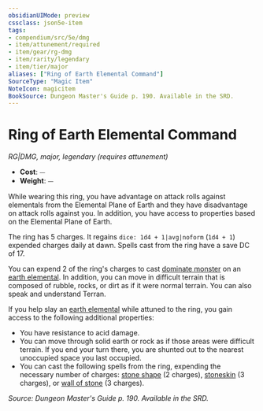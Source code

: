 ```yaml
---
obsidianUIMode: preview
cssclass: json5e-item
tags:
- compendium/src/5e/dmg
- item/attunement/required
- item/gear/rg-dmg
- item/rarity/legendary
- item/tier/major
aliases: ["Ring of Earth Elemental Command"]
SourceType: "Magic Item"
NoteIcon: magicitem
BookSource: Dungeon Master's Guide p. 190. Available in the SRD.
---
```

# Ring of Earth Elemental Command
*RG|DMG, major, legendary (requires attunement)*  

- **Cost**: ⏤
- **Weight**: ⏤

While wearing this ring, you have advantage on attack rolls against elementals from the Elemental Plane of Earth and they have disadvantage on attack rolls against you. In addition, you have access to properties based on the Elemental Plane of Earth.

The ring has 5 charges. It regains `dice: 1d4 + 1|avg|noform` (`1d4 + 1`) expended charges daily at dawn. Spells cast from the ring have a save DC of 17.

You can expend 2 of the ring's charges to cast [dominate monster](/3-Mechanics/CLI/spells/dominate-monster.md) on an [earth elemental](/3-Mechanics/CLI/bestiary/elemental/earth-elemental.md). In addition, you can move in difficult terrain that is composed of rubble, rocks, or dirt as if it were normal terrain. You can also speak and understand Terran.

If you help slay an [earth elemental](/3-Mechanics/CLI/bestiary/elemental/earth-elemental.md) while attuned to the ring, you gain access to the following additional properties:

- You have resistance to acid damage.  
- You can move through solid earth or rock as if those areas were difficult terrain. If you end your turn there, you are shunted out to the nearest unoccupied space you last occupied.  
- You can cast the following spells from the ring, expending the necessary number of charges: [stone shape](/3-Mechanics/CLI/spells/stone-shape.md) (2 charges), [stoneskin](/3-Mechanics/CLI/spells/stoneskin.md) (3 charges), or [wall of stone](/3-Mechanics/CLI/spells/wall-of-stone.md) (3 charges).  

*Source: Dungeon Master's Guide p. 190. Available in the SRD.*